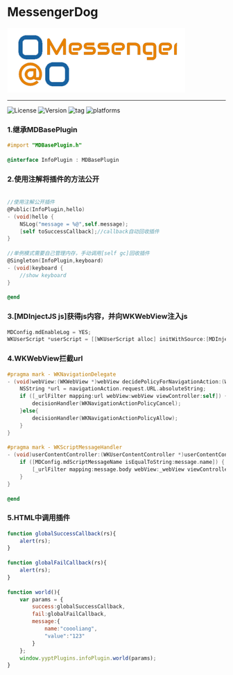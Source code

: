 # MessengerDog

<img src="./MessengerDog.png"/><br/>


--------------------------

![License](https://img.shields.io/github/license/coooliang/MessengerDog)
![Version](https://img.shields.io/github/v/tag/coooliang/MessengerDog)
![tag](https://img.shields.io/github/v/tag/coooliang/MessagerDog)
![platforms](https://img.shields.io/cocoapods/p/MessagerDog)


### 1.继承MDBasePlugin

```objective-c
#import "MDBasePlugin.h"

@interface InfoPlugin : MDBasePlugin

```

### 2.使用注解将插件的方法公开

```objective-c

//使用注解公开插件
@Public(InfoPlugin,hello)
- (void)hello {
    NSLog("message = %@",self.message);
    [self toSuccessCallback];//callback自动回收插件
}

//单例模式需要自己管理内存，手动调用[self gc]回收插件
@Singleton(InfoPlugin,keyboard)
- (void)keyboard {
    //show keyboard
}

@end
```

### 3.[MDInjectJS js]获得js内容，并向WKWebView注入js

```objective-c
MDConfig.mdEnableLog = YES;
WKUserScript *userScript = [[WKUserScript alloc] initWithSource:[MDInjectJS js] injectionTime:WKUserScriptInjectionTimeAtDocumentStart forMainFrameOnly:NO];
```

### 4.WKWebView拦截url

```objective-c
#pragma mark - WKNavigationDelegate
- (void)webView:(WKWebView *)webView decidePolicyForNavigationAction:(WKNavigationAction *)navigationAction decisionHandler:(void (^)(WKNavigationActionPolicy))decisionHandler {
    NSString *url = navigationAction.request.URL.absoluteString;
    if ([_urlFilter mapping:url webView:webView viewController:self]) {
        decisionHandler(WKNavigationActionPolicyCancel);
    }else{
        decisionHandler(WKNavigationActionPolicyAllow);
    }
}

#pragma mark - WKScriptMessageHandler
- (void)userContentController:(WKUserContentController *)userContentController didReceiveScriptMessage:(WKScriptMessage *)message {
    if ([MDConfig.mdScriptMessageName isEqualToString:message.name]) {
        [_urlFilter mapping:message.body webView:_webView viewController:self];
    }
}

@end
```

### 5.HTML中调用插件

```js
function globalSuccessCallback(rs){
    alert(rs);
}

function globalFailCallback(rs){
    alert(rs);
}

function world(){
    var params = {
        success:globalSuccessCallback,
        fail:globalFailCallback,
        message:{
            name:"coooliang",
            "value":"123"
        }
    };
    window.yyptPlugins.infoPlugin.world(params);
}
```
